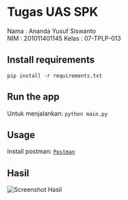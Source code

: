 # Tugas UAS SPK
Nama : Ananda Yusuf Siswanto<br>
NIM : 201011401145
Kelas : 07-TPLP-013<br>

## Install requirements
```pip install -r requirements.txt```

## Run the app
Untuk menjalankan:
```python main.py```

## Usage
Install postman:
[`Postman`](https://www.postman.com/downloads/)

## Hasil
<img src='screenshot/Screenshot hasil.png' alt='Screenshot Hasil'/>

